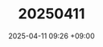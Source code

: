 ---
layout: post
title: 20250411
date: 2025-04-11 09:26 +09:00
categories: [carbang, week02]
tags: [carbang]
---